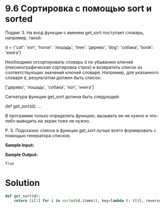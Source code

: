 # 9.6 Сортировка с помощью sort и sorted

Подвиг 3. На вход функции с именем get_sort поступает словарь, например, такой:

d = {'cat': 'кот', 'horse': 'лошадь', 'tree': 'дерево', 'dog': 'собака', 'book': 'книга'}

Необходимо отсортировать словарь d по убыванию ключей (лексикографическая сортировка строк) и возвратить список из
соответствующих значений ключей словаря. Например, для указанного словаря d, результатом должен быть список:

['дерево', 'лошадь', 'собака', 'кот', 'книга']

Сигнатура функции get_sort должна быть следующей:

def get_sort(d): ...

В программе только определить функцию, вызывать ее не нужно и что-либо выводить на экран тоже не нужно.

P. S. Подсказка: список в функции get_sort лучше всего формировать с помощью генератора списков.

**Sample Input:**

**Sample Output:**

```
True
```

# Solution

```python
def get_sort(d):
    return [i[1] for i in sorted(d.items(), key=lambda t: t[0], reverse = True)]
```